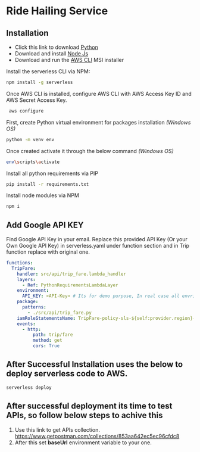 # Ride Hailing Service
## Installation
- Click this link to download [Python](https://www.python.org/downloads/)
- Download and install [Node Js](https://nodejs.org/en/)
- Download and run the [AWS CLI](https://docs.aws.amazon.com/cli/latest/userguide/getting-started-install.html) MSI installer

Install the serverless CLI via NPM:

```bash
npm install -g serverless
```
Once AWS CLI is installed, configure AWS CLI with AWS Access Key ID and AWS Secret Access Key.
```bash
 aws configure
```

First, create Python virtual environment for packages installation *(Windows OS)*

```bash
python -m venv env
```
Once created activate it through the below command *(Windows OS)*

```bash
env\scripts\activate
```
Install all python requirements via PIP 

```bash
pip install -r requirements.txt
```
Install node modules via NPM

```bash
npm i
```

## Add Google API KEY
Find Google API Key in your email. Replace this provided API Key (Or your Own Google API Key) in serverless.yaml under function section and in Trip function replace <API-Key> with original one.


```yaml
functions:
  TripFare:
    handler: src/api/trip_fare.lambda_handler
    layers:
      - Ref: PythonRequirementsLambdaLayer
    environment:
      API_KEY: <API-Key> # Its for demo purpose, In real case all envrionment variables are in seperate file which is not a part of git repository
    package:
      patterns: 
        - ./src/api/trip_fare.py
    iamRoleStatementsName: TripFare-policy-sls-${self:provider.region}-${self:provider.stage}
    events:
      - http:
          path: trip/fare
          method: get
          cors: True
```

## After Successful Installation uses the below to deploy serverless code to AWS.  

```bash
serverless deploy 
```

## After successful deployment its time to test APIs, so follow below steps to achive this

1. Use this link to get APIs collection. 
   https://www.getpostman.com/collections/853aa642ec5ec96cfdc8
2. After this set **baseUrl** environment variable to your one.
  

